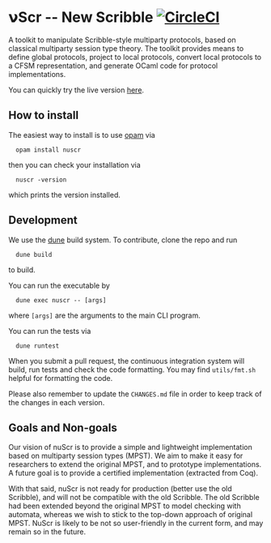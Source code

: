 𝝼Scr -- New Scribble [![CircleCI](https://circleci.com/gh/nuscr/nuscr.svg?style=svg)](https://circleci.com/gh/nuscr/nuscr)
=====================

A toolkit to manipulate Scribble-style multiparty protocols, based on
classical multiparty session type theory. The toolkit provides means
to define global protocols, project to local protocols, convert local
protocols to a CFSM representation, and generate OCaml code for
protocol implementations.

You can quickly try the live version [here](https://nuscr.github.io/nuscr/).

## How to install

The easiest way to install is to use [opam](https://opam.ocaml.org) via

```
  opam install nuscr
```

then you can check your installation via

```
  nuscr -version
```

which prints the version installed.

## Development

We use the [dune](https://dune.readthedocs.io/en/stable) build system.
To contribute, clone the repo and run
```
  dune build
```
to build.

You can run the executable by
```
  dune exec nuscr -- [args]
```
where `[args]` are the arguments to the main CLI program.

You can run the tests via
```
  dune runtest
```

When you submit a pull request, the continuous integration system will build,
run tests and check the code formatting. You may find `utils/fmt.sh` helpful
for formatting the code.

Please also remember to update the `CHANGES.md` file in order to keep track of
the changes in each version.

## Goals and Non-goals

Our vision of nuScr is to provide a simple and lightweight implementation based 
on multiparty session types (MPST).
We aim to make it easy for researchers to extend the original MPST, and to
prototype implementations.
A future goal is to provide a certified implementation (extracted from Coq).

With that said, nuScr is not ready for production (better use the old
Scribble), and will not be compatible with the old Scribble.
The old Scribble had been extended beyond the original MPST to model checking
with automata, whereas we wish to stick to the top-down approach of original
MPST.
NuScr is likely to be not so user-friendly in the current form, and may remain
so in the future.
